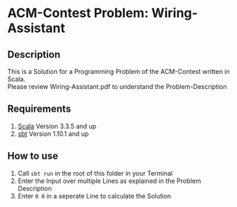 # ACM-Contest Problem: Wiring-Assistant

## Description
This is a Solution for a Programming Problem of the ACM-Contest written in Scala. \
Please review Wiring-Assistant.pdf to understand the Problem-Description

## Requirements
1. [Scala](https://www.scala-lang.org/) Version 3.3.5 and up
2. [sbt](https://www.scala-sbt.org/) Version 1.10.1 and up
## How to use
1. Call `sbt run` in the root of this folder in your Terminal
2. Enter the Input over multiple Lines as explained in the Problem Description
3. Enter `0 0` in a seperate Line to calculate the Solution


